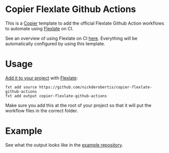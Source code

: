# Copier Flexlate Github Actions

This is a [Copier](https://copier.readthedocs.io/en/stable/) template to add the official Flexlate Github Action workflows to
automate using [Flexlate](https://nickderobertis.github.io/flexlate/) on CI.

See an overview of using Flexlate on CI [here](https://nickderobertis.github.io/flexlate/core-concepts.html#ci-workflows). Everything will be automatically configured by using this
template.

# Usage

[Add it to your project](https://nickderobertis.github.io/flexlate/tutorial/get-started/add-to-project.html)
with [Flexlate](https://nickderobertis.github.io/flexlate/):

```shell
fxt add source https://github.com/nickderobertis/copier-flexlate-github-actions
fxt add output copier-flexlate-github-actions
```

Make sure you add this at the root of your project so that it will put the
workflow files in the correct folder.

# Example

See what the output looks like in the [example repository](https://github.com/nickderobertis/flexlate-github-actions-example).
